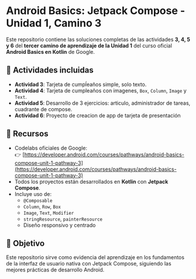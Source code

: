 # Android Basics: Jetpack Compose - Unidad 1, Camino 3

Este repositorio contiene las soluciones completas de las actividades **3, 4, 5 y 6** del **tercer camino de aprendizaje de la Unidad 1** del curso oficial **Android Basics en Kotlin** de Google.

## 📌 Actividades incluidas
- **Actividad 3**: Tarjeta de cumpĺeaños simple, solo texto.
- **Actividad 4**: Tarjeta de cumpleaños con imagenes, `Box`, `Column`, `Image` y `Text`.
- **Actividad 5**: Desarrollo de 3 ejercicios: articulo, administrador de tareas, cuadrante de compose.
- **Actividad 6**: Proyecto de creacion de app de tarjeta de presentación

## 🧩 Recursos
- Codelabs oficiales de Google:  
  👉 [https://developer.android.com/courses/pathways/android-basics-compose-unit-1-pathway-3](https://developer.android.com/courses/pathways/android-basics-compose-unit-1-pathway-3)
- Todos los proyectos están desarrollados en **Kotlin** con **Jetpack Compose**.
- Incluye uso de:
  - `@Composable`
  - `Column`, `Row`, `Box`
  - `Image`, `Text`, `Modifier`
  - `stringResource`, `painterResource`
  - Diseño responsivo y centrado

## 🎯 Objetivo
Este repositorio sirve como evidencia del aprendizaje en los fundamentos de la interfaz de usuario nativa con Jetpack Compose, siguiendo las mejores prácticas de desarrollo Android.


